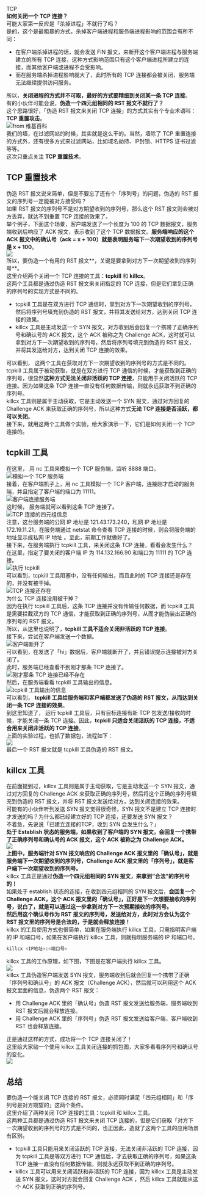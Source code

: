 TCP<br />**如何关闭一个 TCP 连接？**<br />可能大家第一反应是「杀掉进程」不就行了吗？<br />是的，这个是最粗暴的方式，杀掉客户端进程和服务端进程影响的范围会有所不同：

- 在客户端杀掉进程的话，就会发送 FIN 报文，来断开这个客户端进程与服务端建立的所有 TCP 连接，这种方式影响范围只有这个客户端进程所建立的连接，而其他客户端或进程不会受影响。
- 而在服务端杀掉进程影响就大了，此时所有的 TCP 连接都会被关闭，服务端无法继续提供访问服务。

所以，**关闭进程的方式并不可取，最好的方式要精细到关闭某一条 TCP 连接**。<br />有的小伙伴可能会说，**伪造一个四元组相同的 RST 报文不就行了？**<br />这个思路很好，「伪造 RST 报文来关闭 TCP 连接」的方式其实有个专业术语叫：**TCP 重置攻击**。<br />![from 维基百科](https://cdn.nlark.com/yuque/0/2023/png/396745/1674050199482-30fe3ea1-1635-4234-97ec-227cf1089c13.png#averageHue=%23fdfdfd&clientId=ud08502ba-56e3-4&from=paste&id=u76012981&originHeight=244&originWidth=1070&originalType=url&ratio=1&rotation=0&showTitle=true&status=done&style=none&taskId=ueccf15c9-0943-4c81-ba91-377c7424ebb&title=from%20%E7%BB%B4%E5%9F%BA%E7%99%BE%E7%A7%91 "from 维基百科")<br />我们的墙，在过滤网站的时候，其实就是这么干的。当然，墙除了 TCP 重置连接的方式外，还有很多方式来过滤网站，比如域名劫持、IP封锁、HTTPS 证书过滤等等。<br />这次只重点关注 **TCP 重置技术**。
<a name="REIwP"></a>
## TCP 重置技术
伪造 RST 报文说来简单，但是不要忘了还有个「序列号」的问题，伪造的 RST 报文的序列号一定能被对方接受吗？<br />如果 RST 报文的序列号不是对方期望收到的序列号，那么这个 RST 报文则会被对方丢弃，就达不到重置 TCP 连接的效果了。<br />举个例子，下面这个场景，客户端发送了一个长度为 100 的 TCP 数据报文，服务端收到后响应了 ACK 报文，表示收到了这个 TCP 数据报文。**服务端响应的这个 ACK 报文中的确认号（ack = x + 100）就是表明服务端下一次期望收到的序列号是 x + 100**。<br />![](https://cdn.nlark.com/yuque/0/2023/png/396745/1674050199205-72c13044-c1f7-48e8-8c82-c4954df0c294.png#averageHue=%23f8f6f5&clientId=ud08502ba-56e3-4&from=paste&id=u42a8877b&originHeight=816&originWidth=1080&originalType=url&ratio=1&rotation=0&showTitle=false&status=done&style=none&taskId=u0fc78962-10c8-46b0-ae16-8afe0ea740b&title=)<br />所以，要伪造一个有用的 RST 报文**，关键是要拿到对方下一次期望收到的序列号**。<br />这里介绍两个关闭一个 TCP 连接的工具：**tcpkill** 和 **killcx**。<br />这两个工具都是通过伪造 RST 报文来关闭指定的 TCP 连接，但是它们拿到正确的序列号的实现方式是不同的。

- tcpkill 工具是在双方进行 TCP 通信时，拿到对方下一次期望收到的序列号，然后将序列号填充到伪造的 RST 报文，并将其发送给对方，达到关闭 TCP 连接的效果。
- killcx 工具是主动发送一个 SYN 报文，对方收到后会回复一个携带了正确序列号和确认号的 ACK 报文，这个 ACK 被称之为 Challenge ACK，这时就可以拿到对方下一次期望收到的序列号，然后将序列号填充到伪造的 RST 报文，并将其发送给对方，达到关闭 TCP 连接的效果。

可以看到， 这两个工具在获取对方下一次期望收到的序列号的方式是不同的。<br />tcpkill 工具属于被动获取，就是在双方进行 TCP 通信的时候，才能获取到正确的序列号，很显然**这种方式无法关闭非活跃的 TCP 连接**，只能用于关闭活跃的 TCP 连接。因为如果这条 TCP 连接一直没有任何数据传输，则就永远获取不到正确的序列号。<br />killcx 工具则是属于主动获取，它是主动发送一个 SYN 报文，通过对方回复的 Challenge ACK 来获取正确的序列号，所以这种方式**无论 TCP 连接是否活跃，都可以关闭**。<br />接下来，就用这两个工具做个实验，给大家演示一下，它们是如何关闭一个 TCP 连接的。
<a name="waPtP"></a>
## tcpkill 工具
在这里， 用 nc 工具来模拟一个 TCP 服务端，监听 8888 端口。<br />![模拟一个 TCP 服务端](https://cdn.nlark.com/yuque/0/2023/png/396745/1674050199243-116b8f41-d62c-41a9-a05e-85770ccafa04.png#averageHue=%230e1018&clientId=ud08502ba-56e3-4&from=paste&id=ue3f72711&originHeight=134&originWidth=926&originalType=url&ratio=1&rotation=0&showTitle=true&status=done&style=none&taskId=ud77c40f6-4e28-4c45-82a3-011e555f678&title=%E6%A8%A1%E6%8B%9F%E4%B8%80%E4%B8%AA%20TCP%20%E6%9C%8D%E5%8A%A1%E7%AB%AF "模拟一个 TCP 服务端")<br />接着，在客户端机子上，用 nc 工具模拟一个 TCP 客户端，连接刚才启动的服务端，并且指定了客户端的端口为 11111。<br />![客户端连接服务端](https://cdn.nlark.com/yuque/0/2023/png/396745/1674050199175-81b01953-c8d6-4df2-a977-4c1919a0f2d4.png#averageHue=%2310121a&clientId=ud08502ba-56e3-4&from=paste&id=uae0f1160&originHeight=107&originWidth=1080&originalType=url&ratio=1&rotation=0&showTitle=true&status=done&style=none&taskId=u6539d4d3-8df3-4adb-ad83-48f72e3319d&title=%E5%AE%A2%E6%88%B7%E7%AB%AF%E8%BF%9E%E6%8E%A5%E6%9C%8D%E5%8A%A1%E7%AB%AF "客户端连接服务端")<br />这时候， 服务端就可以看到这条 TCP 连接了。<br />![TCP 连接的四元组信息](https://cdn.nlark.com/yuque/0/2023/png/396745/1674050199233-824e4229-dc14-4f9b-8a66-c8a3749d7dcd.png#averageHue=%2310111a&clientId=ud08502ba-56e3-4&from=paste&id=u3d8e2fc4&originHeight=157&originWidth=1080&originalType=url&ratio=1&rotation=0&showTitle=true&status=done&style=none&taskId=ub7e9a7f0-ff62-46f0-966f-1a70011a29b&title=TCP%20%E8%BF%9E%E6%8E%A5%E7%9A%84%E5%9B%9B%E5%85%83%E7%BB%84%E4%BF%A1%E6%81%AF "TCP 连接的四元组信息")<br />注意，这台服务端的公网 IP 地址是 121.43.173.240，私网 IP 地址是 172.19.11.21，在服务端通过 netstat 命令查看 TCP 连接的时候，则会将服务端的地址显示成私网 IP 地址 。至此，前期工作就做好了。<br />接下来，在服务端执行 tcpkill 工具，来关闭这条 TCP 连接，看看会发生什么？<br />在这里，指定了要关闭的客户端 IP 为 114.132.166.90 和端口为 11111 的 TCP 连接。<br />![执行 tcpkill](https://cdn.nlark.com/yuque/0/2023/png/396745/1674050199636-cd8d0f1b-bed2-410e-aa85-02a7163c1e53.png#averageHue=%230f111a&clientId=ud08502ba-56e3-4&from=paste&id=u648ab7d0&originHeight=133&originWidth=1080&originalType=url&ratio=1&rotation=0&showTitle=true&status=done&style=none&taskId=u5a4a87e9-a9d8-435c-9f3e-b3b1cedb22e&title=%E6%89%A7%E8%A1%8C%20tcpkill "执行 tcpkill")<br />可以看到，tcpkill 工具阻塞中，没有任何输出，而且此时的 TCP 连接还是存在的，并没有被干掉。<br />![TCP 连接还存在](https://cdn.nlark.com/yuque/0/2023/png/396745/1674050199683-e347eca0-8d15-4f80-992f-ddee956fc525.png#averageHue=%2310111a&clientId=ud08502ba-56e3-4&from=paste&id=u1b4ebd47&originHeight=157&originWidth=1080&originalType=url&ratio=1&rotation=0&showTitle=true&status=done&style=none&taskId=uc7b6c363-2834-4cd1-a850-1c8f129c75b&title=TCP%20%E8%BF%9E%E6%8E%A5%E8%BF%98%E5%AD%98%E5%9C%A8 "TCP 连接还存在")<br />为什么 TCP 连接没用被干掉？<br />因为在执行 tcpkill 工具后，这条 TCP 连接并没有传输任何数据，而 tcpkill 工具是需要拦截双方的 TCP 通信，才能获取到正确的序列号，从而才能伪装出正确的序列号的 RST 报文。<br />所以，从这里也说明了，**tcpkill 工具不适合关闭非活跃的 TCP 连接**。<br />接下来，尝试在客户端发送一个数据。<br />![客户端断开了](https://cdn.nlark.com/yuque/0/2023/png/396745/1674050199967-5d68a138-18a9-49dd-a4e4-44ea54f33a46.png#averageHue=%2310121a&clientId=ud08502ba-56e3-4&from=paste&id=u00310e75&originHeight=145&originWidth=1080&originalType=url&ratio=1&rotation=0&showTitle=true&status=done&style=none&taskId=u991273ac-8d4b-4794-90f2-775875450bb&title=%E5%AE%A2%E6%88%B7%E7%AB%AF%E6%96%AD%E5%BC%80%E4%BA%86 "客户端断开了")<br />可以看到，在发送了「hi」数据后，客户端就断开了，并且错误提示连接被对方关闭了。<br />此时，服务端已经查看不到刚才那条 TCP 连接了。<br />![刚才那条 TCP 连接已经不存在](https://cdn.nlark.com/yuque/0/2023/png/396745/1674050199703-4e0d5732-6ed4-48f3-a626-2fb47d8f744b.png#averageHue=%23101219&clientId=ud08502ba-56e3-4&from=paste&id=u0a39c35f&originHeight=111&originWidth=1080&originalType=url&ratio=1&rotation=0&showTitle=true&status=done&style=none&taskId=u2e08f1dd-5d58-44ed-b8b4-b3736be7f60&title=%E5%88%9A%E6%89%8D%E9%82%A3%E6%9D%A1%20TCP%20%E8%BF%9E%E6%8E%A5%E5%B7%B2%E7%BB%8F%E4%B8%8D%E5%AD%98%E5%9C%A8 "刚才那条 TCP 连接已经不存在")<br />然后，在服务端看看 tcpkill 工具输出的信息。<br />![tcpkill 工具输出的信息](https://cdn.nlark.com/yuque/0/2023/png/396745/1674050199961-a0686523-3132-4bab-bc89-250c89ff8d59.png#averageHue=%2310121b&clientId=ud08502ba-56e3-4&from=paste&id=u6db4eac0&originHeight=182&originWidth=1080&originalType=url&ratio=1&rotation=0&showTitle=true&status=done&style=none&taskId=ufcdc3cd1-5475-43eb-aaea-d8ac435b02f&title=tcpkill%20%E5%B7%A5%E5%85%B7%E8%BE%93%E5%87%BA%E7%9A%84%E4%BF%A1%E6%81%AF "tcpkill 工具输出的信息")<br />可以看到， **tcpkill 工具给服务端和客户端都发送了伪造的 RST 报文，从而达到关闭一条 TCP 连接的效果**。<br />到这里知道了， 运行 tcpkill 工具后，只有目标连接有新 TCP 包发送/接收的时候，才能关闭一条 TCP 连接。因此，**tcpkill 只适合关闭活跃的 TCP 连接，不适合用来关闭非活跃的 TCP 连接**。<br />上面的实验过程，也抓了数据包，流程如下：<br />![](https://cdn.nlark.com/yuque/0/2023/png/396745/1674050200105-7b4fb316-9c66-4a19-8d25-daa773f97c7f.png#averageHue=%23e2dbd9&clientId=ud08502ba-56e3-4&from=paste&id=ua5debd48&originHeight=428&originWidth=1020&originalType=url&ratio=1&rotation=0&showTitle=false&status=done&style=none&taskId=u09701476-3b73-479f-91c4-5072f362380&title=)<br />最后一个 RST 报文就是 tcpkill 工具伪造的 RST 报文。
<a name="jSMud"></a>
## killcx 工具
在前面提到过，killcx 工具则是属于主动获取，它是主动发送一个 SYN 报文，通过对方回复的 Challenge ACK 来获取正确的序列号，然后将这个正确的序列号填充到伪造的 RST 报文，并将  RST 报文发送给对方，达到关闭连接的效果。<br />可能有的小伙伴听到发送 SYN 报文觉得很奇怪，SYN 报文不是建立 TCP 连接时才发送的吗？为什么都已经建立好的 TCP 连接，还要发送 SYN 报文？<br />不着急，先说说「已建立连接的TCP，收到 SYN 会发生什么？」<br />**处于 Establish 状态的服务端，如果收到了客户端的 SYN 报文，会回复一个携带了正确序列号和确认号的 ACK 报文，这个 ACK 被称之为 Challenge ACK。**<br />![](https://cdn.nlark.com/yuque/0/2023/png/396745/1674050200149-b88ae28d-43e2-4b88-8b40-62c28c2b0080.png#averageHue=%23fbf9f6&clientId=ud08502ba-56e3-4&from=paste&id=uc856710b&originHeight=806&originWidth=1080&originalType=url&ratio=1&rotation=0&showTitle=false&status=done&style=none&taskId=u5ca7517e-1836-4e9c-b195-41d01b4e25c&title=)<br />**上图中，服务端针对 SYN 报文响应的 Challenge ACK 报文里的「确认号」，就是服务端下一次期望收到的序列号，Challenge ACK 报文里的「序列号」，就是客户端下一次期望收到的序列号。**<br />killcx 工具正是通过**伪造一个四元组相同的 SYN 报文，来拿到“合法”的序列号的！**<br />如果处于 establish 状态的连接，在收到四元组相同的 SYN 报文后，**会回复一个 Challenge ACK，这个 ACK 报文里的「确认号」，正好是下一次想要接收的序列号，说白了，就是可以通过这一步拿到对方下一次预期接收的序列号。**<br />**然后用这个确认号作为 RST 报文的序列号，发送给对方，此时对方会认为这个 RST 报文里的序列号是合法的，于是就会释放连接！**<br />killcx 的工具使用方式也很简单，如果在服务端执行 killcx 工具，只需指明客户端的 IP 和端口号，如果在客户端执行 killcx 工具，则就指明服务端的  IP 和端口号。
```bash
killcx <IP地址>:<端口号>
```
killcx 工具的工作原理，如下图，下图是在客户端执行 killcx 工具。<br />![](https://cdn.nlark.com/yuque/0/2023/png/396745/1674050200136-1ca60bef-5a37-4af5-8fe1-c3da2ab79325.png#averageHue=%23f9f8f8&clientId=ud08502ba-56e3-4&from=paste&id=u5a9f4ec0&originHeight=839&originWidth=782&originalType=url&ratio=1&rotation=0&showTitle=false&status=done&style=none&taskId=u397d04b7-32d8-4382-8ef8-88f78554400&title=)<br />killcx 工具伪造客户端发送 SYN 报文，服务端收到后就会回复一个携带了正确「序列号和确认号」的 ACK 报文（Challenge ACK），然后就可以利用这个 ACK 报文里面的信息，伪造两个 RST 报文：

- 用 Challenge ACK 里的「确认号」伪造 RST 报文发送给服务端，服务端收到 RST 报文后就会释放连接。
- 用 Challenge ACK 里的「序列号」伪造 RST 报文发送给客户端，客户端收到 RST 也会释放连接。

正是通过这样的方式，成功将一个 TCP 连接关闭了！<br />这里给大家贴一个使用 killcx 工具关闭连接的抓包图，大家多看看序列号和确认号的变化。<br />![](https://cdn.nlark.com/yuque/0/2023/png/396745/1674050200487-c9b4ca9e-ec20-457a-bfb7-c8d88862327f.png#averageHue=%23f9a079&clientId=ud08502ba-56e3-4&from=paste&id=ue10d6094&originHeight=213&originWidth=586&originalType=url&ratio=1&rotation=0&showTitle=false&status=done&style=none&taskId=u23e0d078-e127-4ad2-bc21-1a0c3996f51&title=)
<a name="kWi5O"></a>
## 总结
要伪造一个能关闭 TCP 连接的 RST 报文，必须同时满足「四元组相同」和「序列号是对方期望的」这两个条件。<br />这里介绍了两种关闭 TCP 连接的工具：tcpkill 和 killcx 工具。<br />这两种工具都是通过伪造 RST 报文来关闭 TCP 连接的，但是它们获取「对方下一次期望收到的序列号的方式是不同的，也正因此，造就了这两个工具的应用场景有区别。

- tcpkill 工具只能用来关闭活跃的 TCP 连接，无法关闭非活跃的 TCP 连接，因为 tcpkill 工具是等双方进行 TCP 通信后，才去获取正确的序列号，如果这条 TCP 连接一直没有任何数据传输，则就永远获取不到正确的序列号。
- killcx 工具可以用来关闭活跃和非活跃的 TCP 连接，因为 killcx 工具是主动发送 SYN 报文，这时对方就会回复  Challenge ACK ，然后  killcx 工具就能从这个 ACK 获取到正确的序列号。
